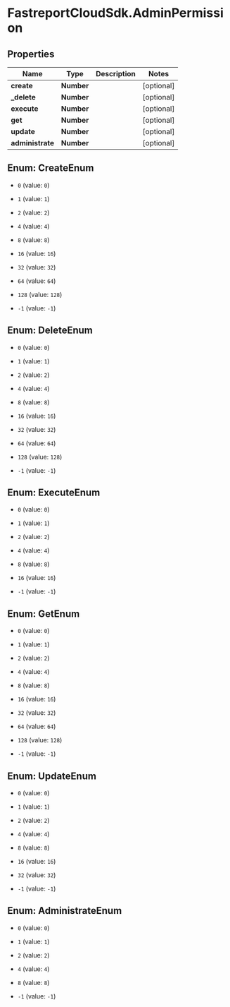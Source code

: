 # FastreportCloudSdk.AdminPermission

## Properties

Name | Type | Description | Notes
------------ | ------------- | ------------- | -------------
**create** | **Number** |  | [optional] 
**_delete** | **Number** |  | [optional] 
**execute** | **Number** |  | [optional] 
**get** | **Number** |  | [optional] 
**update** | **Number** |  | [optional] 
**administrate** | **Number** |  | [optional] 



## Enum: CreateEnum


* `0` (value: `0`)

* `1` (value: `1`)

* `2` (value: `2`)

* `4` (value: `4`)

* `8` (value: `8`)

* `16` (value: `16`)

* `32` (value: `32`)

* `64` (value: `64`)

* `128` (value: `128`)

* `-1` (value: `-1`)





## Enum: DeleteEnum


* `0` (value: `0`)

* `1` (value: `1`)

* `2` (value: `2`)

* `4` (value: `4`)

* `8` (value: `8`)

* `16` (value: `16`)

* `32` (value: `32`)

* `64` (value: `64`)

* `128` (value: `128`)

* `-1` (value: `-1`)





## Enum: ExecuteEnum


* `0` (value: `0`)

* `1` (value: `1`)

* `2` (value: `2`)

* `4` (value: `4`)

* `8` (value: `8`)

* `16` (value: `16`)

* `-1` (value: `-1`)





## Enum: GetEnum


* `0` (value: `0`)

* `1` (value: `1`)

* `2` (value: `2`)

* `4` (value: `4`)

* `8` (value: `8`)

* `16` (value: `16`)

* `32` (value: `32`)

* `64` (value: `64`)

* `128` (value: `128`)

* `-1` (value: `-1`)





## Enum: UpdateEnum


* `0` (value: `0`)

* `1` (value: `1`)

* `2` (value: `2`)

* `4` (value: `4`)

* `8` (value: `8`)

* `16` (value: `16`)

* `32` (value: `32`)

* `-1` (value: `-1`)





## Enum: AdministrateEnum


* `0` (value: `0`)

* `1` (value: `1`)

* `2` (value: `2`)

* `4` (value: `4`)

* `8` (value: `8`)

* `-1` (value: `-1`)




